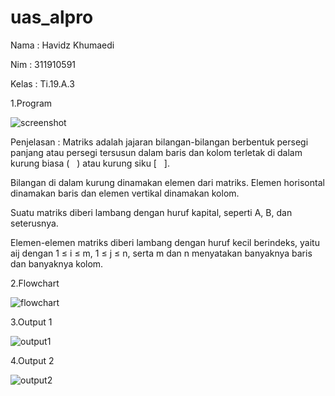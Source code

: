 # uas_alpro

Nama : Havidz Khumaedi


Nim : 311910591



Kelas : Ti.19.A.3


1.Program


![screenshot](https://user-images.githubusercontent.com/59908000/72411596-d91a6400-379d-11ea-8780-60b38e7db12e.png)


Penjelasan : Matriks adalah jajaran bilangan-bilangan berbentuk persegi panjang atau persegi tersusun dalam baris dan kolom terletak di dalam kurung biasa (   ) atau kurung siku [   ].

Bilangan di dalam kurung dinamakan elemen dari matriks. Elemen horisontal dinamakan baris dan elemen vertikal dinamakan kolom.

Suatu matriks diberi lambang dengan huruf kapital, seperti A, B, dan seterusnya.

Elemen-elemen matriks diberi lambang dengan huruf kecil berindeks, yaitu aij dengan 1 ≤ i ≤ m, 1 ≤ j ≤ n, serta m dan n menyatakan banyaknya baris dan banyaknya kolom.



2.Flowchart

![flowchart](https://user-images.githubusercontent.com/59908000/72411720-226ab380-379e-11ea-9257-1dd158bc39f8.PNG)

3.Output 1


![output1](https://user-images.githubusercontent.com/59908000/72411794-5b0a8d00-379e-11ea-8d52-da28bdf23089.png)

4.Output 2

![output2](https://user-images.githubusercontent.com/59908000/72411841-783f5b80-379e-11ea-9d93-7394c39a8c7a.png)


